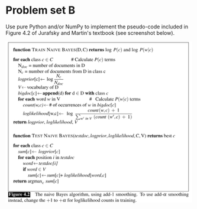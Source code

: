# Problem set B

Use pure Python and/or NumPy to implement the pseudo-code included
in Figure 4.2 of Jurafsky and Martin's textbook (see screenshot 
below).

![](images/_0.png)